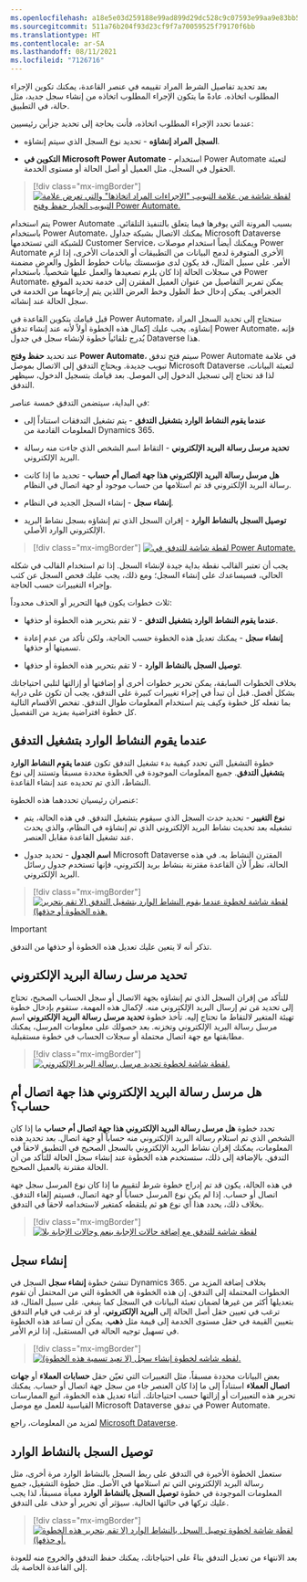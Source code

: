 ```yaml
---
ms.openlocfilehash: a18e5e03d259188e99ad899d29dc528c9c07593e99aa9e83bb568e18ac28701c
ms.sourcegitcommit: 511a76b204f93d23cf9f7a70059525f79170f6bb
ms.translationtype: HT
ms.contentlocale: ar-SA
ms.lasthandoff: 08/11/2021
ms.locfileid: "7126716"
---
```

بعد تحديد تفاصيل الشرط المراد تقييمه في عنصر القاعدة، يمكنك تكوين الإجراء المطلوب اتخاذه. عادةً ما يتكون الإجراء المطلوب اتخاذه من إنشاء سجل جديد، مثل حالة، في التطبيق.

عندما تحدد الإجراء المطلوب اتخاذه، فأنت بحاجة إلى تحديد جزأين رئيسيين:

- **السجل المراد إنشاؤه** - تحديد نوع السجل الذي سيتم إنشاؤه.

- **التكوين في Microsoft Power Automate** - استخدام Power Automate لتعبئة الحقول في السجل، مثل العميل أو أصل الحالة أو مستوى الخدمة.

> [!div class="mx-imgBorder"]
> [![لقطة شاشة من علامة التبويب "الإجراءات المراد اتخاذها" والتي تعرض علامة التبويب الخيار حفظ وفتح Power Automate.](../media/4-1-actions.png)](../media/4-1-actions.png#lightbox)

يتم استخدام Power Automate بسبب المرونة التي يوفرها فيما يتعلق بالتنفيذ التلقائي. باستخدام Power Automate، يمكنك الاتصال بشبكة جداول Microsoft Dataverse للشبكة التي تستخدمها Customer Service، ويمكنك أيضاً استخدام موصلات Power Automate الأخرى المتوفرة لدمج البيانات من التطبيقات أو الخدمات الأخرى، إذا لزم الأمر. على سبيل المثال، قد يكون لدى مؤسستك بيانات خطوط الطول والعرض مضمنة في سجلات الحالة إذا كان يلزم تصعيدها والعمل عليها شخصياً. باستخدام Power Automate، يمكن تمرير التفاصيل من عنوان العميل المقترن إلى خدمة تحديد الموقع الجغرافي. يمكن إدخال خط الطول وخط العرض اللذين يتم إرجاعهما من الخدمة في سجل الحالة عند إنشائه.

قبل قيامك بتكوين القاعدة في Power Automate، ستحتاج إلى تحديد السجل المراد إنشاؤه. يجب عليك إكمال هذه الخطوة أولاً لأنه عند إنشاء تدفق Power Automate، فإنه يُدرج تلقائياً خطوة لإنشاء سجل في جدول Dataverse هذا.

عند تحديد **حفظ وفتح Power Automate**، سيتم فتح تدفق Power Automate في علامة تبويب جديدة. ويحتاج التدفق إلى الاتصال بموصل Microsoft Dataverse لتعبئة البيانات، لذا قد تحتاج إلى تسجيل الدخول إلى الموصل.
بعد قيامك بتسجيل الدخول، سيظهر التدفق.

في البداية، سيتضمن التدفق خمسة عناصر:

- **عندما يقوم النشاط الوارد بتشغيل التدفق** - يتم تشغيل التدفقات استناداً إلى المعلومات القادمة من Dynamics 365.

- **تحديد مرسل رسالة البريد الإلكتروني** - التقاط اسم الشخص الذي جاءت منه رسالة البريد الإلكتروني.

- **هل مرسل رسالة البريد الإلكتروني هذا جهة اتصال أم حساب** - تحديد ما إذا كانت رسالة البريد الإلكتروني قد تم استلامها من حساب موجود أو جهة اتصال في النظام.

- **إنشاء سجل** - إنشاء السجل الجديد في النظام.

- **توصيل السجل بالنشاط الوارد** - إقران السجل الذي تم إنشاؤه بسجل نشاط البريد الإلكتروني الوارد الأصلي.

> [!div class="mx-imgBorder"]
> [![لقطة شاشة للتدفق في Power Automate.](../media/4-2-flow.png)](../media/4-2-flow.png#lightbox)

يجب أن تعتبر القالب نقطة بداية جيدة لإنشاء السجل. إذا تم استخدام القالب في شكله الحالي، فسيساعدك على إنشاء السجل؛ ومع ذلك، يجب عليك فحص السجل عن كثب وإجراء التغييرات حسب الحاجة.

ثلاث خطوات يكون فيها التحرير أو الحذف محدوداً:

- **عندما يقوم النشاط الوارد بتشغيل التدفق** - لا تقم بتحرير هذه الخطوة أو حذفها.

- **إنشاء سجل** - يمكنك تعديل هذه الخطوة حسب الحاجة، ولكن تأكد من عدم إعادة تسميتها أو حذفها.

- **توصيل السجل بالنشاط الوارد** - لا تقم بتحرير هذه الخطوة أو حذفها.

بخلاف الخطوات السابقة، يمكن تحرير خطوات أخرى أو إضافتها أو إزالتها لتلبي احتياجاتك بشكل أفضل. قبل أن تبدأ في إجراء تغييرات كبيرة على التدفق، يجب أن تكون على دراية بما تفعله كل خطوة وكيف يتم استخدام المعلومات طوال التدفق. تفحص الأقسام التالية كل خطوة افتراضية بمزيد من التفصيل.

## <a name="when-the-incoming-activity-triggers-the-flow"></a>عندما يقوم النشاط الوارد بتشغيل التدفق‬‏‫

خطوة التشغيل التي تحدد كيفية بدء تشغيل التدفق تكون **عندما يقوم النشاط الوارد بتشغيل التدفق‬‏‫‬**.
جميع المعلومات الموجودة في الخطوة محددة مسبقاً وتستند إلى نوع النشاط، الذي تم تحديده عند إنشاء القاعدة.

عنصران رئيسيان تحددهما هذه الخطوة:

- **نوع التغيير** - تحديد حدث السجل الذي سيقوم بتشغيل التدفق. في هذه الحالة، يتم تشغيله بعد تحديث نشاط البريد الإلكتروني الذي تم إنشاؤه في النظام، والذي يحدث عند تشغيل القاعدة مقابل العنصر.

- **اسم الجدول** - تحديد جدول Microsoft Dataverse المقترن النشاط به. في هذه الحالة، نظراً لأن القاعدة مقترنة بنشاط بريد إلكتروني، فإنها تستخدم جدول رسائل البريد الإلكتروني.

> [!div class="mx-imgBorder"]
> [![لقطة شاشة لخطوة عندما يقوم النشاط الوارد بتشغيل التدفق (لا تقم بتحرير هذه الخطوة أو حذفها).](../media/4-3-incoming.png)](../media/4-3-incoming.png#lightbox)

> [!IMPORTANT]
> تذكر أنه لا يتعين عليك تعديل هذه الخطوة أو حذفها من التدفق.

## <a name="identify-email-sender"></a>تحديد مرسل رسالة البريد الإلكتروني

للتأكد من إقران السجل الذي تم إنشاؤه بجهة الاتصال أو سجل الحساب الصحيح، تحتاج إلى تحديد مَن تم إرسال البريد الإلكتروني منه. لإكمال هذه المهمة، ستقوم بإدخال خطوة تهيئة المتغير لالتقاط ما تحتاج إليه.
تأخذ خطوة **تحديد مرسل رسالة البريد الإلكتروني** اسم مرسل رسالة البريد الإلكتروني وتخزنه. بعد حصولك على معلومات المرسل، يمكنك مطابقتها مع جهة اتصال محتملة أو سجلات الحساب في خطوة مستقبلية.

> [!div class="mx-imgBorder"]
> [![لقطة شاشة لخطوة تحديد مرسل رسالة البريد الإلكتروني.](../media/4-4-identify.png)](../media/4-4-identify.png#lightbox)

## <a name="is-this-email-sender-a-contact-or-an-account"></a>هل مرسل رسالة البريد الإلكتروني هذا جهة اتصال أم حساب؟

تحدد خطوة **هل مرسل رسالة البريد الإلكتروني هذا جهة اتصال أم حساب** ما إذا كان الشخص الذي تم استلام رسالة البريد الإلكتروني منه حساباً أو جهة اتصال. بعد تحديد هذه المعلومات، يمكنك إقران نشاط البريد الإلكتروني بالسجل الصحيح في التطبيق لاحقاً في التدفق. بالإضافة إلى ذلك، ستستخدم هذه الخطوة عند إنشاء سجل الحالة للتأكد من أن الحالة مقترنة بالعميل الصحيح.

في هذه الحالة، يكون قد تم إدراج خطوة شرط لتقييم ما إذا كان نوع المرسل سجل جهة اتصال أو حساب. إذا لم يكن نوع المرسل حساباً أو جهة اتصال، فسيتم إلغاء التدفق. بخلاف ذلك، يحدد هذا أي نوع هو ثم يلتقطه كمتغير لاستخدامه لاحقاً في التدفق.

> [!div class="mx-imgBorder"]
> [![لقطة شاشة للتدفق مع إضافة حالات الإجابة بنعم وحالات الإجابة بلا](../media/4-5-condition.png)](../media/4-5-condition.png#lightbox)

## <a name="create-a-record"></a>إنشاء سجل

تنشئ خطوة **إنشاء سجل** السجل في Dynamics 365. بخلاف إضافة المزيد من الخطوات المحتملة إلى التدفق، إن هذه الخطوة هي الخطوة التي من المحتمل أن تقوم بتعديلها أكثر من غيرها لضمان تعبئة البيانات في السجل كما ينبغي. على سبيل المثال، قد ترغب في تعيين حقل أصل الحالة إلى **البريد الإلكتروني**، أو قد ترغب في قيام التدفق بتعيين القيمة في حقل مستوى الخدمة إلى قيمة مثل **ذهب**. يمكن أن تساعد هذه الخطوة في تسهيل توجيه الحالة في المستقبل، إذا لزم الأمر.

> [!div class="mx-imgBorder"]
> [![لقطه شاشه لخطوة إنشاء سجل (لا تعيد تسمية هذه الخطوة).](../media/4-6-create.png)](../media/4-6-create.png#lightbox)

بعض البيانات محددة مسبقاً، مثل التعبيرات التي تعيّن حقل **حسابات العملاء** أو **جهات اتصال العملاء** استناداً إلى ما إذا كان العنصر جاء من سجل جهة اتصال أو حساب. يمكنك تحرير هذه التعبيرات أو إزالتها حسب احتياجاتك. أثناء تعديل هذه الخطوة، اتبع الممارسات القياسية للعمل مع موصل Microsoft Dataverse في تدفق Power Automate.

لمزيد من المعلومات، راجع [Microsoft Dataverse](/connectors/commondataserviceforapps/?azure-portal=true).

## <a name="connect-the-record-to-the-incoming-activity"></a>توصيل السجل بالنشاط الوارد

ستعمل الخطوة الأخيرة في التدفق على ربط السجل بالنشاط الوارد مرة أخرى، مثل رسالة البريد الإلكتروني التي تم استلامها في الأصل. مثل خطوة التشغيل، جميع المعلومات الموجودة في خطوة **توصيل السجل بالنشاط الوارد** معبأة مسبقاً، لذا يجب عليك تركها في حالتها الحالية. سيؤثر أي تحرير أو حذف على التدفق.

> [!div class="mx-imgBorder"]
> [![لقطة شاشة لخطوة توصيل السجل بالنشاط الوارد (لا تقم بتحرير هذه الخطوة أو حذفها).](../media/4-7-connect.png)](../media/4-7-connect.png#lightbox)

بعد الانتهاء من تعديل التدفق بناءً على احتياجاتك، يمكنك حفظ التدفق والخروج منه للعودة إلى القاعدة الخاصة بك.
